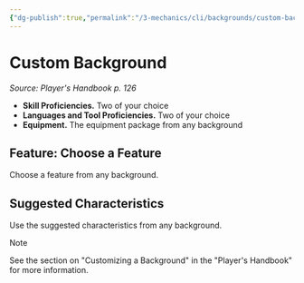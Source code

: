 ```yaml
---
{"dg-publish":true,"permalink":"/3-mechanics/cli/backgrounds/custom-background/","tags":["ttrpg-cli/background","ttrpg-cli/compendium/src/5e/phb"]}
---
```


# Custom Background
*Source: Player's Handbook p. 126*  


- **Skill Proficiencies.** Two of your choice  
- **Languages and Tool Proficiencies.** Two of your choice  
- **Equipment.** The equipment package from any background  


## Feature: Choose a Feature

Choose a feature from any background.

## Suggested Characteristics

Use the suggested characteristics from any background.

> [!note]
> See the section on "Customizing a Background" in the "Player's Handbook" for more information.